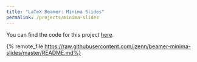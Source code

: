 ```yaml
---
title: "LaTeX Beamer: Minima Slides"
permalink: /projects/minima-slides
---
```


You can find the code for this project [here](ttps://github.com/jzenn/beamer-minima-slides).

{% remote_file https://raw.githubusercontent.com/jzenn/beamer-minima-slides/master/README.md%}